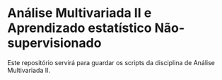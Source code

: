 # Análise Multivariada II e Aprendizado estatístico Não-supervisionado
Este repositório servirá para guardar os scripts da disciplina de Análise Multivariada II.
